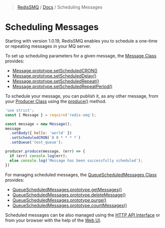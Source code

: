 >[RedisSMQ](../README.md) / [Docs](README.md) / Scheduling Messages

# Scheduling Messages

Starting with version 1.0.19, RedisSMQ enables you to schedule a one-time or repeating messages in your MQ server.

To set up scheduling parameters for a given message, the [Message Class](api/classes/Message.md) provides:

* [Message.prototype.setScheduledCRON()](api/classes/Message.md#setscheduledcron)
* [Message.prototype.setScheduledDelay()](api/classes/Message.md#setscheduleddelay)
* [Message.prototype.setScheduledRepeat()](api/classes/Message.md#setscheduledrepeat)
* [Message.prototype.setScheduledRepeatPeriod()](api/classes/Message.md#setscheduledrepeatperiod)

To schedule your message, you can publish it, as any other message, from your [Producer Class](api/classes/Producer.md) 
using the [produce()](api/classes/Producer.md#produce) method.

```javascript
'use strict';
const { Message } = require('redis-smq');

const message = new Message();
message
  .setBody({ hello: 'world' })
  .setScheduledCRON(`0 0 * * * *`)
  .setQueue('test_queue');

producer.produce(message, (err) => {
  if (err) console.log(err);
  else console.log('Message has been successfully scheduled');
})
```

For managing scheduled messages, the [QueueScheduledMessages Class](api/classes/QueueScheduledMessages.md) provides:

* [QueueScheduledMessages.prototype.getMessages()](api/classes/QueueScheduledMessages.md#getmessages)
* [QueueScheduledMessages.prototype.deleteMessage()](api/classes/QueueScheduledMessages.md#deletemessage)
* [QueueScheduledMessages.prototype.purge()](api/classes/QueueScheduledMessages.md#purge)
* [QueueScheduledMessages.prototype.countMessages()](api/classes/QueueScheduledMessages.md#countmessages)

Scheduled messages can be also managed using the [HTTP API Interface](https://github.com/weyoss/redis-smq-monitor) or from your browser with the help of the [Web UI](https://github.com/weyoss/redis-smq-monitor-client).